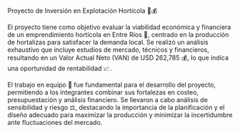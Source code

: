 Proyecto de Inversión en Explotación Hortícola 🌱💰

El proyecto tiene como objetivo evaluar la viabilidad económica y financiera de un emprendimiento hortícola en Entre Ríos 🌱, centrado en la producción de hortalizas para satisfacer la demanda local. Se realizó un análisis exhaustivo que incluye estudios de mercado, técnicos y financieros, resultando en un Valor Actual Neto (VAN) de USD 262,785 💰, lo que indica una oportunidad de rentabilidad 📈.

El trabajo en equipo 🤝 fue fundamental para el desarrollo del proyecto, permitiendo a los integrantes combinar sus fortalezas en costeo, presupuestación y análisis financiero. Se llevaron a cabo análisis de sensibilidad y riesgo ⚖️, destacando la importancia de la planificación y el diseño adecuado para maximizar la producción y minimizar la incertidumbre ante fluctuaciones del mercado.
